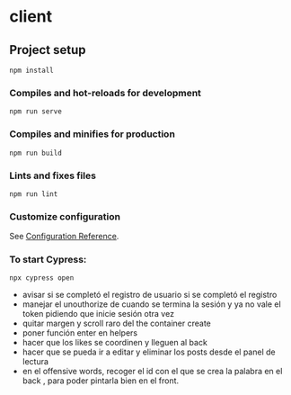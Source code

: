 # client

## Project setup
```
npm install
```

### Compiles and hot-reloads for development
```
npm run serve
```

### Compiles and minifies for production
```
npm run build
```

### Lints and fixes files
```
npm run lint
```

### Customize configuration
See [Configuration Reference](https://cli.vuejs.org/config/).

### To start Cypress:
`npx cypress open`
- avisar si se completó el registro de usuario si se completó el registro
- manejar el unouthorize de cuando se termina la sesión y ya no vale el token pidiendo que inicie sesión otra vez
- quitar margen y scroll raro del the container create
- poner función enter en helpers
- hacer que los likes se coordinen y lleguen al back
- hacer que se pueda ir a editar y eliminar los posts desde el panel de lectura
- en el offensive words, recoger el id con el que se crea la palabra en el back , para poder pintarla bien en el front.
